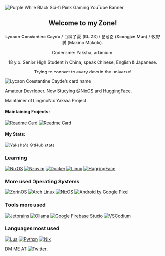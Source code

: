 ![Purple White Black Sci-fi Punk Gaming YouTube Banner](https://github.com/user-attachments/assets/225dff4b-438d-4160-b35c-8ca001be7aed)

## <p align="center">Welcome to my Zone!
<p align="center">Lycaon Constantine Cayde / 白柳子夏 (BL.ZX) / 문성준 (Seongjun Mun) / 牧野 誠 (Makino Makoto).

<p align="center">Codename: Yaksha, arkimium.

<p align="center">18 y.o. Senior High Student in China, speak Chinese, English & Japanese.
<p align="center">Trying to connect to every devs in the universe!


![Lycaon Constantine Cayde's card name](https://cardivo.vercel.app/api?name=Lycaon%20Constantine%20Cayde&description=18%20yo%20amateur%20dev%20based%20in%20Wuhan%20and%20use%20arch%20btw&image=https://avatars.githubusercontent.com/u/114994536?v=4&backgroundColor=%23ecf0f1&github=arkimium&twitter=Yaksha白柳子夏&pattern=leaf&colorPattern=%23eaeaea&disableAnimation=true)

Amateur Developer. Now Studying [@NixOS](https://github.com/NixOS) and [HuggingFace](https://huggingface.co).

Maintainer of LingmoNix Yaksha Project. 

#### Maintaining Projects:
[![Readme Card](https://github-readme-stats.vercel.app/api/pin/?username=LingmoOS-Testing&repo=nixpkgs&theme=dark&show_icons=highcontrast)](https://github.com/anuraghazra/github-readme-stats)
[![Readme Card](https://github-readme-stats.vercel.app/api/pin/?username=LingmoOS-Testing&repo=LingmoNix-Starter&theme=dark&show_icons=highcontrast)](https://github.com/anuraghazra/github-readme-stats)

#### My Stats:
![Yaksha's GitHub stats](https://github-readme-stats.vercel.app/api?username=arkimium&show=reviews,discussions_started,discussions_answered,prs_merged,prs_merged_percentage&show_icons=true&theme=highcontrast)


### Learning
[![NixOS](https://img.shields.io/badge/NixOS-5277C3?style=for-the-badge&logo=nixos&logoColor=white)](https://github.com/NixOS/nixpkgs)
[![Neovim](https://img.shields.io/badge/NeoVim-%2357A143.svg?&style=for-the-badge&logo=neovim&logoColor=white)](https://github.com/LazyVim/LazyVim)
[![Docker](https://img.shields.io/badge/Docker-blue?&style=for-the-badge&logo=docker&logoColor=white)](https://hub.docker.com)
[![Linux](https://img.shields.io/badge/Linux-black?&style=for-the-badge&logo=linux&logoColor=white)](https://linux.com)
[![HuggingFace](https://img.shields.io/badge/Hugging%20Face-yellow?&style=for-the-badge&logo=huggingface&logoColor=black)](https://huggingface.co)
### More used Operating Systems
[![ZorinOS](https://img.shields.io/badge/ZorinOS-gray?&style=for-the-badge&logo=zorin&logoColor=white)](https://zorin.com/os)
[![Arch Linux](https://img.shields.io/badge/Arch%20Linux-blue?&style=for-the-badge&logo=archlinux&logoColor=white)](https://archlinux.org)
[![NixOS](https://img.shields.io/badge/NixOS-5277C3?style=for-the-badge&logo=nixos&logoColor=white)](https://nixos.org)
[![Android by Google Pixel](https://img.shields.io/badge/Android-black?style=for-the-badge&logo=android&logoColor=green)](https://android.com)
### Tools more used
[![Jetbrains](https://img.shields.io/badge/JetBrains-aqua?&style=for-the-badge&logo=jetbrains&logoColor=black)](https://jetbrains.com)
[![Ollama](https://img.shields.io/badge/Ollama-white?&style=for-the-badge&logo=ollama&logoColor=blue)](https://ollama.com)
[![Google Firebase Studio](https://img.shields.io/badge/Google%20Firebase%20Studio-blue?&style=for-the-badge&logo=firebase&logoColor=violet)](https://firebase.studio)
[![VSCodium](https://img.shields.io/badge/VSCodium-white?&style=for-the-badge&logo=vscodium&logoColor=blue)](https://vscodium.com/)

### Languages most used
[![Lua](https://img.shields.io/badge/Lua-blue?&style=for-the-badge&logo=lua&logoColor=white)](https://lua.org/)
[![Python](https://img.shields.io/badge/Python-yellow?&style=for-the-badge&logo=python&logoColor=white)](https://python.org)
[![Nix](https://img.shields.io/badge/Nix-5277C3?style=for-the-badge&logo=nixos&logoColor=white)](https://nixos.org)


<!-- Actual text -->
DM ME AT [![Twitter][1.2]][1].

<!-- Icons -->

[1.2]: http://i.imgur.com/wWzX9uB.png (twitter icon without padding)

<!-- Links to your social media accounts -->

[1]: https://x.com/arkimium_76

